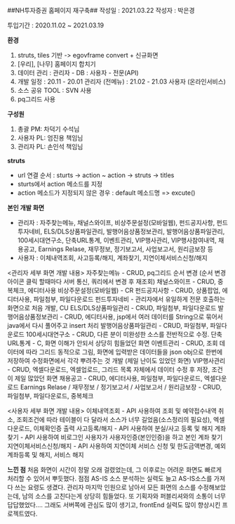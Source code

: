 ##NH투자증권 홈페이지 재구축##
작성일 : 2021.03.22
작성자 : 박은경

투입기간 : 2020.11.02 ~ 2021.03.19


**환경**
1. struts, tiles 기반 -> egovframe convert + 신규화면
2. [우리], [나무] 홈페이지 합치기
3. 데이터 관리
    : 관리자 - DB
    : 사용자 - 전문(API)
4. 개발 일정 
    : 20.11 - 20.01 관리자 (전메뉴)
    : 21.02 - 21.03 사용자 (온라인서비스)
5. 소스 공유 TOOL : SVN 사용
6. pq그리드 사용


**구성원**
1. 총괄 PM: 차덕기 수석님
2. 사용자 PL: 엄진용 책임님
3. 관리자 PL: 손인석 책임님


**struts**
- url 연결 순서
    : sturts -> action ~ action -> struts -> titles
- sturts에서 action 메소드를 지정
- action 메소드가 지정되지 않은 경우
    : default 메소드명 => excute()


**본인 개발 화면**
- 관리자 : 자주찾는메뉴, 채널스와이프, 비상주문설정(모바일웹), 펀드공지사항, 펀드투자네비, ELS/DLS상품파일관리, 발행어음상품정보관리, 발행어음상품파일관리,
           100세시대연구소, 단축URL통계, 이벤트관리, VIP행사관리, VIP행사참여내역, 채용공고, Earnings Relase, 재무정보, 정기보고서, 사업보고서, 원리금보장 등
- 사용자 : 이체내역조회, 사고등록/해지, 계좌찾기, 지연이체서비스신청/해지

<관리자 세부 화면 개발 내용>
자주찾는메뉴 - CRUD, pq그리드 순서 변경 (순서 변경 아이콘 클릭 할때마다 서버 통신, 쿼리에서 변경 후 재조회)
채널스와이프 - CRUD, 중복체크, 에디터사용
비상주문설정(모바일웹) - CR
펀드공지사항 - CRUD, 상품팝업, 에디터사용, 파일첨부, 파일다운로드
펀드투자네비 - 관리자에서 유일하게 전문 호출하는 화면으로 처음 개발, CU
ELS/DLS상품파일관리 - CRUD, 파일첨부, 파일다운로드
발행어음상품정보관리 - CRUD, 에디터사용, jsp에서 여러 데이터를 String으로 묶어서 java에서 다시 풀어주고 insert 처리
발행어음상품파일관리 - CRUD, 파일첨부, 파일다운로드
100세시대연구소 - CRUD, 다른 분이 미완성한 소스를 전반적으로 수정.
단축URL통계 - C, 화면 이해가 안되서 상당히 힘들었던 화면
이벤트관리 - CRUD, 조회 데이터에 따라 그리드 동적으로 그림, 화면에 입력받은 데이터들을 json obj으로 한번에 저장하여 수정화면에서 각각 뿌려주는 것 개발 (제일 난이도 있었던 화면)
VIP행사관리 - CRUD, 엑셀다운로드, 엑셀업로드, 그리드 목록 자체에서 데이터 수정 후 저장, 조건이 제일 많았던 화면
채용공고 - CRUD, 에디터사용, 파일첨부, 파일다운로드, 엑셀다운로드
Earnings Relase / 재무정보 / 정기보고서 / 사업보고서 / 원리금보장 - CRUD, 파일첨부, 파일다운로드, 중복체크

<사용자 세부 화면 개발 내용>
이체내역조회 - API 사용하여 조회 및 예약접수내역 취소, 조회조건에 따라 테이블이 다 달라서 소스가 너무 길었음(소스정리의 필요성), 엑셀다운로드, 이체확인증 출력
사고등록/해지 - API 사용하여 분실/사고 등록 및 해지
계좌찾기 - API 사용하여 비로그인 사용자가 사용자인증(본인인증)을 하고 본인 계좌 찾기
지연이체서비스신청/해지 - API 사용하여 지연이체 서비스 신청 및 한도금액변경, 예외계좌등록 및 해지, 서비스 해지


**느낀 점**
처음 화면이 시간이 정말 오래 걸렸었는데, 그 이후로는 어려운 화면도 빠르게 처리할 수 있어서 뿌듯했다.
점점 AS-IS 소스 분석하는 실력도 늘고 AS-IS소스를 가져다 쓰는 요령도 생겼다.
관리자 마지막 인원으로 남아서 모든 화면의 소스를 수정해보았는데, 남의 소스를 고친다는게 상당히 힘들었다.
또 기획자와 퍼블리셔와의 소통이 너무 답답했었다....
그래도 서버쪽에 관심도 많이 생기고, frontEnd 실력도 많이 향상시킨 프로젝트였다.
